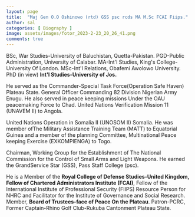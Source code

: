 ```yaml
---
layout: page
title:  "Maj Gen O.O Oshinowo (rtd) GSS psc rcds MA M.Sc FCAI Fiips."
author: sal
categories: [ Biography ]
image: assets/images/fotor_2023-2-23_20_26_41.png
comments: true
---
```



BSc, War Studies-University of Baluchistan, Quetta-Pakistan. PGD-Public Administration, University of Calabar. MA-Int'l Studies, King's College-University Of London. MSc-Int'l Relations, Obafemi Awolowo University. PhD (in view) **Int'l Studies-University of Jos.**

He served as the Commander-Special Task Force(Operation Safe Haven) Plateau State. General Officer Commanding 82 Division Nigerian Army Enugu. He also served in peace keeping missions Under the OAU peacemaking Force to Chad. United Nations Verification Mission 11 (UNAVEM II) to Angola. 

United Nations Operation in Somalia II (UNOSOM II) Somalia. He was member ofThe Military Assistance Training Team (MATT) to Equatorial Guinea and a member of the planning Committee, Multinational Peace keeping Exercise (EXKOMPIENGA) to Togo.

Chairman, Working Group for the Establishment of The National Commission for the Control of Small Arms and Light Weapons. He earned the GrandService Star (GSS), Pass Staff College (psc).

 He is a Member of the **Royal College of Defense Studies-United Kingdom, Fellow of Chartered Administrators Institute (FCAI)**, Fellow of the International Institute of Professional Security (FIIPS) Resource Person for NHRC and Facilitator for the Institute of Governance and Social Research. Member, **Board of Trustees-face of Peace On the Plateau**. Patron-PCRC, Former Captain-Rhino Golf Club-Rukuba Cantonment Plateau State.
